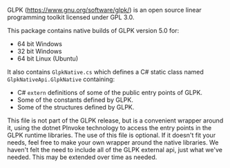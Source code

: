 GLPK (https://www.gnu.org/software/glpk/) is an open source linear programming toolkit licensed under GPL 3.0.

This package contains native builds of GLPK version 5.0 for:
* 64 bit Windows
* 32 bit Windows
* 64 bit Linux (Ubuntu)

It also contains `GlpkNative.cs` which defines a C# static class named `GlpkNativeApi.GlpkNative` containing:
* C# `extern` definitions of some of the public entry points of GLPK.
* Some of the constants defined by GLPK.
* Some of the structures defined by GLPK.

This file is not part of the GLPK release, but is a convenient wrapper around it, using the dotnet PInvoke
technology to access the entry points in the GLPK runtime libraries. The use of this file is optional. If it
doesn't fit your needs, feel free to make your own wrapper around the native libraries. We haven't felt the
need to include all of the GLPK external api, just what we've needed. This may be extended over time as needed.
